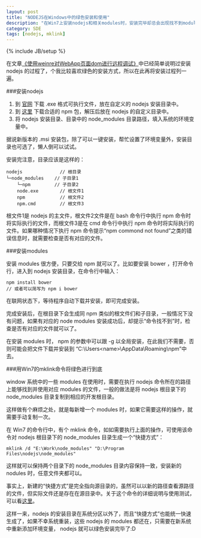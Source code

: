 ```yaml
---
layout: post
title: "NODEJS在Windows中的绿色安装和使用"
description: "在Win7上安装nodejs和相关modules时，安装完毕却总会出现找不到modules的问题，除了环境变量配置的问题外，还有modules的安装目录问题。"
category: SDE
tags: [nodejs, mklink]
---
```

{% include JB/setup %}

在文章[《使用weinre对WebApp页面dom进行远程调试》](/2012/08/28/debug-with-weinre)中已经简单说明过安装 nodejs 的过程了，个我比较喜欢绿色的安装方式，所以在此再将安装过程列一遍。

###安装nodejs

1. 到 [官网](http://nodejs.org/) 下载 .exe 格式可执行文件，放在自定义的 nodejs 安装目录中。
2. 到 [这里](http://nodejs.org/dist/npm/) 下载合适的 npm 包，解压后放在 nodejs 的自定义目录中。
3. 将 nodejs 安装目录、目录中的 node_modules 目录路径，填入系统的环境变量中。

据说新版本的 .msi 安装包，除了可以一键安装，帮忙设置了环境变量外，安装目录也可选了，懒人倒可以试试。

安装完注意，目录应该是这样的：

	nodejs              // 根目录
	└─node_modules    // 子目录1
	    └─npm         // 子目录2
	    node.exe        // 根文件1
	    npm             // 根文件2
	    npm.cmd         // 根文件3

根文件1是 nodejs 的主文件，根文件2文件是在 bash 命令行中执行 npm 命令时将实际执行的文件，而根文件3是在 cmd 命令行中执行 npm 命令时将实际执行的文件。如果哪种情况下执行 npm 命令提示“npm commond not found”之类的错误信息时，就需要检查是否有对应的文件。


###安装modules

安装 modules 很方便，只要交给 npm 就可以了。比如要安装 bower ，打开命令行，进入到 nodejs 安装目录，在命令行中输入：

	npm install bower
	// 或者可以简写为 npm i bower

在联网状态下，等待程序自动下载并安装，即可完成安装。

完成安装后，在根目录下会生成同 npm 类似的根文件们和子目录，一般情况下没有问题，如果有对应的 node modules 安装成功后，却提示“命令找不到”时，检查是否有对应的文件就可以了。

在安装 modules 时， npm 的参数中可以跟 -g 以全局安装，在此我们不需要，否则可能会把文件下载并安装到 “C:\Users\<name>\AppData\Roaming\npm”中去。


###用Win7的mklink命令将绿色进行到底

window 系统中的一些 modules 在使用时，需要在执行 nodejs 命令所在的路径上能够找到并使用对应 modules 的文件，一般的做法是将 nodejs 根目录下的 node_modules 目录复制到相应的开发根目录。

这样做有个麻烦之处，就是每新增一个 modules 时，如果它需要这样的操作，就需要手动复制一次。

在 Win7 的命令行中，有个 mklink 命令，如如需要执行上面的操作，可使用该命令对 nodejs 根目录下的 node_modules 目录生成一个“快捷方式”：

	mklink /d "E:\Work\node_modules" "D:\Program Files\nodejs\node_modules"

这样就可以保持两个目录下的 node_modules 目录内容保持一致，安装新的 nodules 时，任意文件夹都可以。

事实上，新建的“快捷方式”是完全指向源目录的，虽然可以以新的路径查看源路径的文件，但实际文件还是存在在源目录中。关于这个命令的详细说明与使用测试，可以看[这里](http://www.cnblogs.com/asion/archive/2011/03/10/1979282.html)。

这样一来，nodejs 的安装目录在系统分区以外了，而且“快捷方式”也能统一快速生成了，如果不幸系统重装，这些 nodejs 的 modules 都还在，只需要在新系统中重新添加环境变量， nodejs 就可以绿色安装完毕了:D



